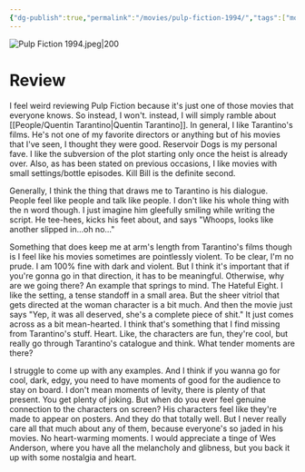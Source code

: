 ```yaml
---
{"dg-publish":true,"permalink":"/movies/pulp-fiction-1994/","tags":["movies"],"created":"2023-12-04","updated":"2025-03-13"}
---
```



![Pulp Fiction 1994.jpeg|200](/img/user/_sys/Attachments/Pulp%20Fiction%201994.jpeg)

# Review

I feel weird reviewing Pulp Fiction because it's just one of those movies that everyone knows. So instead, I won't. instead, I will simply ramble about [[People/Quentin Tarantino\|Quentin Tarantino]]. In general, I like Tarantino's films. He's not one of my favorite directors or anything but of his movies that I've seen, I thought they were good. Reservoir Dogs is my personal fave. I like the subversion of the plot starting only once the heist is already over. Also, as has been stated on previous occasions, I like movies with small settings/bottle episodes. Kill Bill is the definite second.

Generally, I think the thing that draws me to Tarantino is his dialogue. People feel like people and talk like people. I don't like his whole thing with the n word though. I just imagine him gleefully smiling while writing the script. He tee-hees, kicks his feet about, and says "Whoops, looks like another slipped in...oh no..."

Something that does keep me at arm's length from Tarantino's films though is I feel like his movies sometimes are pointlessly violent. To be clear, I'm no prude. I am 100% fine with dark and violent. But I think it's important that if you're gonna go in that direction, it has to be meaningful. Otherwise, why are we going there? An example that springs to mind. The Hateful Eight. I like the setting, a tense standoff in a small area. But the sheer vitriol that gets directed at the woman character is a bit much. And then the movie just says "Yep, it was all deserved, she's a complete piece of shit." It just comes across as a bit mean-hearted. I think that's something that I find missing from Tarantino's stuff. Heart. Like, the characters are fun, they're cool, but really go through Tarantino's catalogue and think. What tender moments are there?

I struggle to come up with any examples. And I think if you wanna go for cool, dark, edgy, you need to have moments of good for the audience to stay on board. I don't mean moments of levity, there is plenty of that present. You get plenty of joking. But when do you ever feel genuine connection to the characters on screen? His characters feel like they're made to appear on posters. And they do that totally well. But I never really care all that much about any of them, because everyone's so jaded in his movies. No heart-warming moments. I would appreciate a tinge of Wes Anderson, where you have all the melancholy and glibness, but you back it up with some nostalgia and heart.
